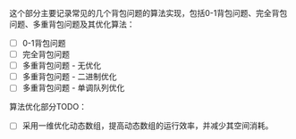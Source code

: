 这个部分主要记录常见的几个背包问题的算法实现，包括0-1背包问题、完全背包问题、多重背包问题及其优化算法：
- [ ] 0-1背包问题
- [ ] 完全背包问题
- [ ] 多重背包问题 - 无优化
- [ ] 多重背包问题 - 二进制优化
- [ ] 多重背包问题 - 单调队列优化

算法优化部分TODO：
- [ ] 采用一维优化动态数组，提高动态数组的运行效率，并减少其空间消耗。
